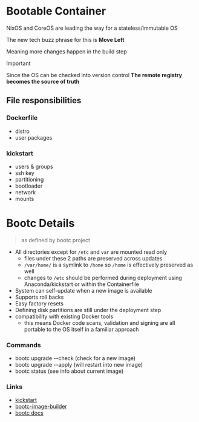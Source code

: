 # Bootable Container
NixOS and CoreOS are leading the way for a stateless/immutable OS

The new tech buzz phrase for this is __Move Left__

Meaning more changes happen in the build step

> [!IMPORTANT]
> Since the OS can be checked into version control
> __The remote registry becomes the source of truth__

## File responsibilities
### Dockerfile
  - distro
  - user packages
### kickstart
  - users & groups
  - ssh key
  - partitioning
  - bootloader
  - network
  - mounts
# Bootc Details
> as defined by bootc project

- All directories except for `/etc` and `var` are mounted read only
  - files under these 2 paths are preserved across updates
  - `/var/home/` is a symlink to `/home` so `/home` is effectively preserved as well
  - changes to `/etc` should be performed during deployment using Anaconda/kickstart or within the Containerfile
- System can self-update when a new image is available
- Supports roll backs
- Easy factory resets
- Defining disk partitions are still under the deployment step
- compatibility with existing Docker tools
  - this means Docker code scans, validation and signing are all portable to the OS itself in a familiar approach


### Commands
- bootc upgrade --check (check for a new image)
- bootc upgrade --apply (will restart into new image)
- bootc status (see info about current image)

### Links
- [kickstart](https://pykickstart.readthedocs.io/en/latest/kickstart-docs.html)
- [bootc-image-builder](https://github.com/osbuild/bootc-image-builder)
- [bootc docs](https://containers.github.io/bootc)
